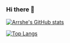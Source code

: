 ### Hi there 👋

<!--
**Arrshe/Arrshe** is a ✨ _special_ ✨ repository because its `README.md` (this file) appears on your GitHub profile.

Here are some ideas to get you started:

- 🔭 I’m currently working on ...
- 🌱 I’m currently learning ...
- 👯 I’m looking to collaborate on ...
- 🤔 I’m looking for help with ...
- 💬 Ask me about ...
- 📫 How to reach me: ...
- 😄 Pronouns: ...
- ⚡ Fun fact: ...
-->

[![Arrshe's GitHub stats](https://github-readme-stats.vercel.app/api?username=arrshe&theme=vue-dark&show_icons=true)](https://github.com/arrshe/github-readme-stats)


[![Top Langs](https://github-readme-stats.vercel.app/api/top-langs/?username=arrshe&layout=compact&theme=vue-dark)](https://github.com/arrshe/github-readme-stats)
